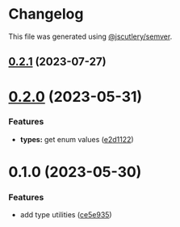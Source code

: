 # Changelog

This file was generated using [@jscutlery/semver](https://github.com/jscutlery/semver).

## [0.2.1](https://github.com/laudebugs/laudebugs/compare/types-0.2.0...types-0.2.1) (2023-07-27)

# [0.2.0](https://github.com/laudebugs/laudebugs/compare/types-0.1.0...types-0.2.0) (2023-05-31)


### Features

* **types:** get enum values ([e2d1122](https://github.com/laudebugs/laudebugs/commit/e2d1122d3c10fcfe24259413d8ef9c44478c2b3b))



# 0.1.0 (2023-05-30)

### Features

- add type utilities ([ce5e935](https://github.com/laudebugs/laudebugs/commit/ce5e9352f89b7346f18648ab520b74d9c63e6830))

